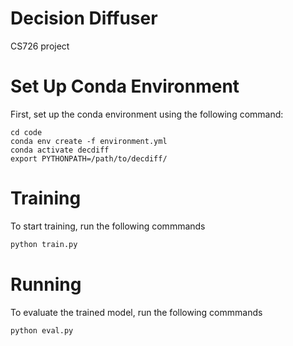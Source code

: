 # Decision Diffuser
CS726 project

# Set Up Conda Environment
First, set up the conda environment using the following command:
```
cd code
conda env create -f environment.yml
conda activate decdiff
export PYTHONPATH=/path/to/decdiff/
```
# Training 
To start training, run the following commmands

```bash
python train.py
```
# Running
To evaluate the trained model, run the following commmands
```bash
python eval.py
```
